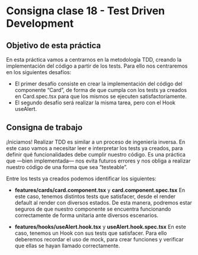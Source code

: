 # Consigna clase 18 - Test Driven Development

## Objetivo de esta práctica
  En esta práctica vamos a centrarnos en la metodología TDD, creando la implementación del código a partir de los tests. Para ello nos centraremos en los siguientes desafíos:

  - El primer desafío consiste en crear la implementación del código del componente “Card”, de forma de que cumpla con los tests ya creados en Card.spec.tsx para que los mismos se ejecuten satisfactoriamente.
  - El segundo desafío será realizar la misma tarea, pero con el Hook useAlert.

## Consigna de trabajo
¡Iniciamos! Realizar TDD es similar a un proceso de ingeniería inversa. En este caso vamos a necesitar leer e interpretar los tests ya creados, para definir qué funcionalidades debe cumplir nuestro código. Es una práctica que —bien implementada— nos evita futuros errores y nos obliga a realizar nuestro código de una forma que sea “testeable”.

Entre los tests ya creados podemos identificar los siguientes:

  - **features/cards/card.component.tsx** y **card.component.spec.tsx**
  En este caso, tenemos distintos tests que satisfacer, desde el render default al render con diversos estados. De esta manera, podremos estar seguros de que nuestro componente se encuentra funcionando correctamente de forma unitaria ante diversos escenarios.
  
  - **features/hooks/useAlert.hook.tsx** y **useAlert.hook.spec.tsx**
  En este caso, tenemos un Hook con sus tests que satisfacer. Para ello deberemos recordar el uso de mock, para crear funciones y verificar que ellas se hayan llamado correctamente. 
